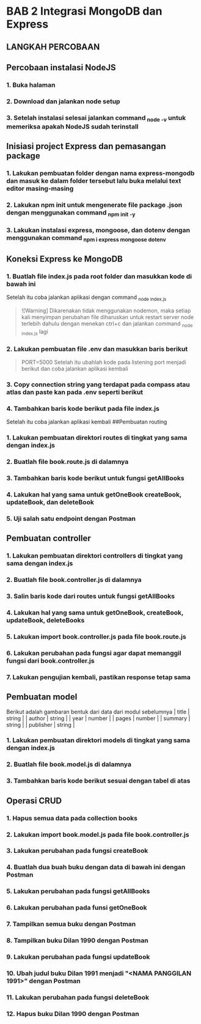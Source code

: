 # BAB 2 Integrasi MongoDB dan Express

## LANGKAH PERCOBAAN
## Percobaan instalasi NodeJS
### 1. Buka halaman
### 2. Download dan jalankan node setup
### 3. Setelah instalasi selesai jalankan command <sub>node -v</sub> untuk memeriksa apakah NodeJS sudah terinstall
## Inisiasi project Express dan pemasangan package
### 1. Lakukan pembuatan folder dengan nama express-mongodb dan masuk ke dalam folder tersebut lalu buka melalui text editor masing-masing
### 2. Lakukan npm init untuk mengenerate file package .json dengan menggunakan command <sub>npm init -y</sub>
### 3. Lakukan instalasi express, mongoose, dan dotenv dengan menggunakan command <sub>npm i express mongoose dotenv</sub>
## Koneksi Express ke MongoDB
### 1. Buatlah file **index.js** pada root folder dan masukkan kode di bawah ini
Setelah itu coba jalankan aplikasi dengan command <sub>node index.js</sub>
>![Warning]
>Dikarenakan tidak menggunakan nodemon, maka setiap kali menyimpan perubahan file diharuskan untuk restart server node terlebih dahulu dengan menekan ctrl+c dan jalankan command <sub>node index.js</sub> lagi
### 2. Lakukan pembuatan file .env dan masukkan baris berikut
> PORT=5000
> Setelah itu ubahlah kode pada listening port menjadi berikut dan coba jalankan aplikasi kembali
>
### 3. Copy connection string yang terdapat pada compass atau atlas dan paste kan pada **.env** seperti berikut
### 4. Tambahkan baris kode berikut pada file **index.js**
Setelah itu coba jalankan aplikasi kembali
##Pembuatan routing
### 1. Lakukan pembuatan direktori routes di tingkat yang sama dengan index.js
### 2. Buatlah file book.route.js di dalamnya
### 3. Tambahkan baris kode berikut untuk fungsi getAllBooks
### 4. Lakukan hal yang sama untuk getOneBook createBook, updateBook, dan deleteBook
### 5. Uji salah satu endpoint dengan Postman
## Pembuatan controller
### 1. Lakukan pembuatan direktori controllers di tingkat yang sama dengan index.js
### 2. Buatlah file book.controller.js di dalamnya
### 3. Salin baris kode dari routes untuk fungsi getAllBooks
### 4. Lakukan hal yang sama untuk getOneBook, createBook, updateBook, deleteBooks
### 5. Lakukan import book.controller.js pada file book.route.js
### 6. Lakukan perubahan pada fungsi agar dapat memanggil fungsi dari book.controller.js
### 7. Lakukan pengujian kembali, pastikan response tetap sama
## Pembuatan model
Berikut adalah gambaran bentuk dari data dari modul sebelumnya
| title  | string |
| author | string |
| year   | number |
| pages  | number |
| summary | string |
| publisher | string |
### 1. Lakukan pembuatan direktori models di tingkat yang sama dengan index.js
### 2. Buatlah file book.model.js di dalamnya
### 3. Tambahkan baris kode berikut sesuai dengan tabel di atas
## Operasi CRUD
### 1. Hapus semua data pada collection books
### 2. Lakukan import book.model.js pada file book.controller.js
### 3. Lakukan perubahan pada fungsi createBook
### 4. Buatlah dua buah buku dengan data di bawah ini dengan Postman
### 5. Lakukan perubahan pada fungsi getAllBooks
### 6. Lakukan perubahan pada funsi getOneBook
### 7. Tampilkan semua buku dengan Postman
### 8. Tampilkan buku Dilan 1990 dengan Postman
### 9. Lakukan perubahan pada fungsi updateBook
### 10. Ubah judul buku Dilan 1991 menjadi "<NAMA PANGGILAN 1991>" dengan Postman
### 11. Lakukan perubahan pada fungsi deleteBook
### 12. Hapus buku Dilan 1990 dengan Postman
